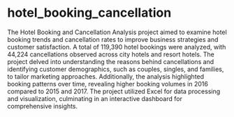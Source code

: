 # hotel_booking_cancellation
The Hotel Booking and Cancellation Analysis project aimed to examine hotel booking trends and cancellation rates to improve business strategies and customer satisfaction. A total of 119,390 hotel bookings were analyzed, with 44,224 cancellations observed across city hotels and resort hotels. The project delved into understanding the reasons behind cancellations and identifying customer demographics, such as couples, singles, and families, to tailor marketing approaches. Additionally, the analysis highlighted booking patterns over time, revealing higher booking volumes in 2016 compared to 2015 and 2017. The project utilized Excel for data processing and visualization, culminating in an interactive dashboard for comprehensive insights.
